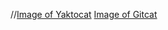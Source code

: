 //[Image of Yaktocat](https://octodex.github.com/images/yaktocat.png)
[Image of Gitcat](https://github.com/lenosr/markdown-portfolio/blob/add-pic/_includes/Fintechtocat.png)
